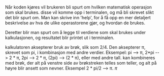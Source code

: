 Når koden kjøres vil brukeren bli spurt om hvilken matematisk operasjon som skal brukes. 
disse vil komme opp i terminalen, og må bli skrevet slikt det blir spurt om. Man kan 
skrive inn 'help', for å få opp en mer detaljert beskrivelse av hva de ulike operastorene 
gjør, og hvordan de brukes. 

Deretter blir man spurt om å legge til verdiene som skal brukes under kalkulasjonen, og
resultatet blir printet ut i terminalen.

kalkulatoren aksepterer bruk av brøk, slik som 2/4. Den aksepterer π, skrevet
som pi, i kombinasjon med andre verdier. Eksempel: pi --> π, 2*pi --> 2 * π, 2pi --> 2 * π, 
(2pi) --> (2 * π), eller med andre tall. kan kombineres med brøk, der alt på venstre side
av brøkstreken telles som teller, og alt på høyre blir ansett som nevner. Eksempel 
2 * pi/2 --> π.
$\pi$
